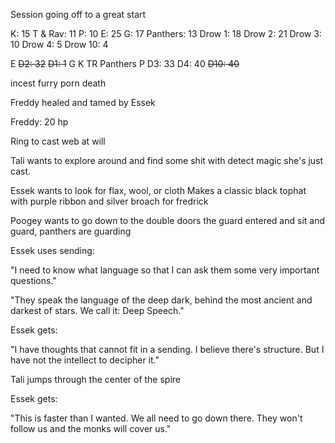 Session going off to a great start

K: 15
T & Rav: 11
P: 10
E: 25
G: 17
Panthers: 13
Drow 1: 18
Drow 2: 21
Drow 3: 10
Drow 4: 5
Drow 10: 4

E
~~D2: 32~~
~~D1: 1~~
G
K
TR
Panthers
P
D3: 33
D4: 40
~~D10: 40~~

incest furry porn death

Freddy healed and tamed by Essek

Freddy: 20 hp

Ring to cast web at will

Tali wants to explore around and find some shit with detect magic she's just cast.

Essek wants to look for flax, wool, or cloth
Makes a classic black tophat with purple ribbon and silver broach for fredrick

Poogey wants to go down to the double doors the guard entered and sit and guard, panthers are guarding

Essek uses sending:

"I need to know what language so that I can ask them some very important questions."



"They speak the language of the deep dark, behind the most ancient and darkest of stars. We call it: Deep Speech."


Essek gets:

"I have thoughts that cannot fit in a sending. I believe there's structure. But I have not the intellect to decipher it."

Tali jumps through the center of the spire

Essek gets:

"This is faster than I wanted. We all need to go down there. They won't follow us and the monks will cover us."

